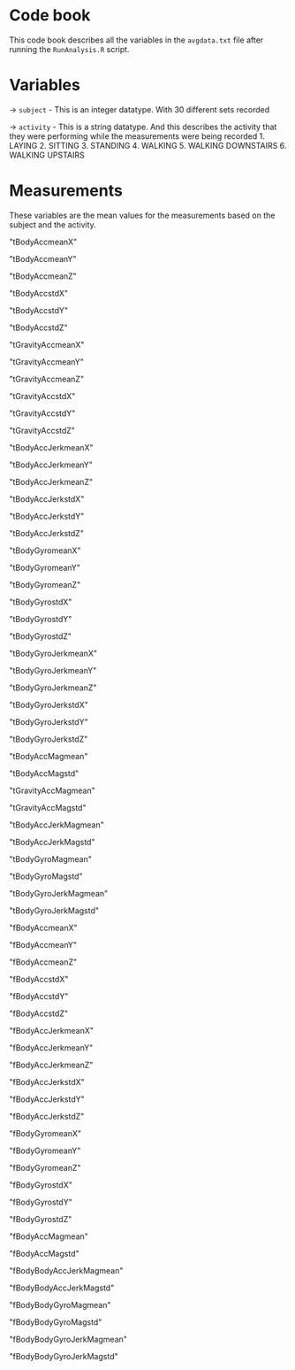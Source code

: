 # Code book
This code book describes all the variables in the `avgdata.txt` file after running the `RunAnalysis.R` script.

# Variables 
->  `subject`  - This is an integer datatype. With 30 different sets recorded

->  `activity` - This is a string datatype. And this describes the activity that they were performing while the measurements were being                    recorded
               1. LAYING
               2. SITTING
               3. STANDING
               4. WALKING
               5. WALKING DOWNSTAIRS
               6. WALKING UPSTAIRS
               
               


# Measurements
These variables are the mean values for the measurements based on the subject and the activity.

"tBodyAccmeanX" 

"tBodyAccmeanY"

"tBodyAccmeanZ"

"tBodyAccstdX" 

"tBodyAccstdY"

"tBodyAccstdZ"

"tGravityAccmeanX"

"tGravityAccmeanY" 

"tGravityAccmeanZ"

"tGravityAccstdX" 

"tGravityAccstdY"

"tGravityAccstdZ"

"tBodyAccJerkmeanX"

"tBodyAccJerkmeanY" 

"tBodyAccJerkmeanZ"

"tBodyAccJerkstdX"

"tBodyAccJerkstdY"

"tBodyAccJerkstdZ"

"tBodyGyromeanX"

"tBodyGyromeanY"

"tBodyGyromeanZ"

"tBodyGyrostdX"

"tBodyGyrostdY"

"tBodyGyrostdZ"

"tBodyGyroJerkmeanX" 

"tBodyGyroJerkmeanY" 

"tBodyGyroJerkmeanZ"

"tBodyGyroJerkstdX"

"tBodyGyroJerkstdY"

"tBodyGyroJerkstdZ"

"tBodyAccMagmean"

"tBodyAccMagstd"

"tGravityAccMagmean"

"tGravityAccMagstd" 

"tBodyAccJerkMagmean"

"tBodyAccJerkMagstd" 

"tBodyGyroMagmean"

"tBodyGyroMagstd"

"tBodyGyroJerkMagmean"

"tBodyGyroJerkMagstd"

"fBodyAccmeanX"

"fBodyAccmeanY" 

"fBodyAccmeanZ" 

"fBodyAccstdX"

"fBodyAccstdY"

"fBodyAccstdZ"

"fBodyAccJerkmeanX"

"fBodyAccJerkmeanY" 

"fBodyAccJerkmeanZ"

"fBodyAccJerkstdX"

"fBodyAccJerkstdY"

"fBodyAccJerkstdZ"

"fBodyGyromeanX" 

"fBodyGyromeanY"

"fBodyGyromeanZ" 

"fBodyGyrostdX"

"fBodyGyrostdY"

"fBodyGyrostdZ"

"fBodyAccMagmean"

"fBodyAccMagstd"

"fBodyBodyAccJerkMagmean"

"fBodyBodyAccJerkMagstd"

"fBodyBodyGyroMagmean" 

"fBodyBodyGyroMagstd"

"fBodyBodyGyroJerkMagmean"

"fBodyBodyGyroJerkMagstd"
               
              
